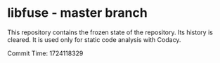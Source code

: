 # libfuse - master branch

This repository contains the frozen state of the repository.
Its history is cleared. It is used only for static code
analysis with Codacy.

Commit Time: 1724118329